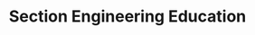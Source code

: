 ---
title: Section Engineering Education
description: Resources created by engineers for engineers
aliases:
  - '/building-chatbots-using-nlp/'
  - '/ddos-attacks-using-botnets/'
  - '/kubernetes-as-a-service/'
type: articles
---